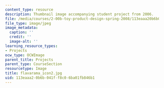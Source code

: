 ```yaml
---
content_type: resource
description: Thumbnail image accompanying student project from 2006.
file: /media/courses/2-00b-toy-product-design-spring-2008/113eaaa20b6b041ff8c06ba01fb846b1_flavarama_icon2.jpg
file_type: image/jpeg
image_metadata:
  caption: ''
  credit: ''
  image-alt: ''
learning_resource_types:
- Projects
ocw_type: OCWImage
parent_title: Projects
parent_type: CourseSection
resourcetype: Image
title: flavarama_icon2.jpg
uid: 113eaaa2-0b6b-041f-f8c0-6ba01fb846b1
---
```

